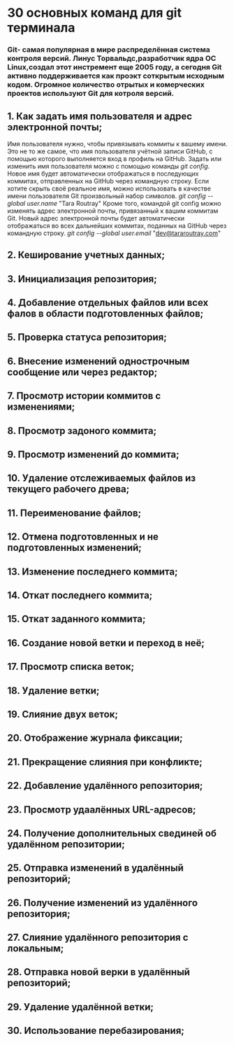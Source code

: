 # 30 основных команд для git терминала
### Git- самая популярная в мире распределённая система контроля версий. Линус Торвальдс,разработчик ядра ОС Linux,создал этот инстремент еще 2005 году, а сегодня Git активно поддерживается как проэкт соткрытым исходным кодом. Огромное количество отрытых и комерческих проектов используют Git для котроля версий.
## 1. Как задать имя пользователя и адрес электронной почты;

Имя пользователя нужно, чтобы привязывать коммиты к вашему имени. Это не то же самое, что имя пользователя учётной записи GitHub, с помощью которого выполняется вход в профиль на GitHub. Задать или изменить имя пользователя можно с помощью команды *git config*. Новое имя будет автоматически отображаться в последующих коммитах, отправленных на GitHub через командную строку. Если хотите скрыть своё реальное имя, можно использовать в качестве имени пользователя Git произвольный набор символов.
*git config --global user.name* "Tara Routray"
Кроме того, командой git config можно изменять адрес электронной почты, привязанный к вашим коммитам Git. Новый адрес электронной почты будет автоматически отображаться во всех дальнейших коммитах, поданных на GitHub через командную строку.
*git config --global user.email* "dev@tararoutray.com"


## 2. Кеширование учетных данных;

## 3. Инициализация репозитория;

## 4. Добавление отдельных файлов или всех фалов в области подготовленных файлов;

## 5. Проверка статуса репозитория;

## 6. Внесение изменений однострочным сообщение или через редактор;

## 7. Просмотр истории коммитов с изменениями;

## 8. Просмотр задоного коммита;

## 9. Просмотр изменений до коммита;

## 10. Удаление отслеживаемых файлов из текущего рабочего древа;

## 11. Переименование файлов;

## 12. Отмена подготовленных и не подготовленных изменений;

## 13. Изменение последнего коммита;

## 14. Откат последнего коммита;

## 15. Откат заданного коммита;

## 16. Создание новой ветки и переход в неё;

## 17. Просмотр списка веток;

## 18. Удаление ветки;

## 19. Слияние двух веток;

## 20. Отображение журнала фиксации;
## 21. Прекращение слияния при конфликте;

## 22. Добавление удалённого репозитория;

## 23. Просмотр удаалённых URL-адресов;

## 24. Получение дополнительных свединей об удалённом репозитории;

## 25. Отправка изменений в удалённый репозиторий;

## 26. Получение изменений из удалённого репозитория;

## 27. Слияние удалённого репозитория с локальным;

## 28. Отправка новой верки в удалённый репозиторий;

## 29. Удаление удалённой ветки;

## 30. Использование перебазирования;